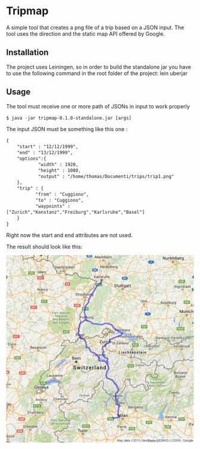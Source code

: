 # Tripmap

A simple tool that creates a png file of a trip based on a JSON input.
The tool uses the direction and the static map API offered by Google.

## Installation

The project uses Leiningen, so in order to build the standalone jar you have to use the following command in the root folder of the project:
    lein uberjar

## Usage

The tool must receive one or more path of JSONs in input to work properly

    $ java -jar tripmap-0.1.0-standalone.jar [args]

The input JSON must be something like this one :

    {
        "start" : "12/12/1999",
        "end" : "13/12/1999",
        "options":{
                "width" : 1920,
                "height" : 1080,
                "output" : "/home/thomas/Documenti/trips/trip1.png"
        },
        "trip" : {
               "from" : "Cuggiono",
               "to" : "Cuggiono",
               "waypoints" : ["Zurich","Konstanz","Freiburg","Karlsruhe","Basel"]
        }
    }

Right now the start and end attributes are not used.

The result should look like this:

![Trip](resources/trip1.png)
